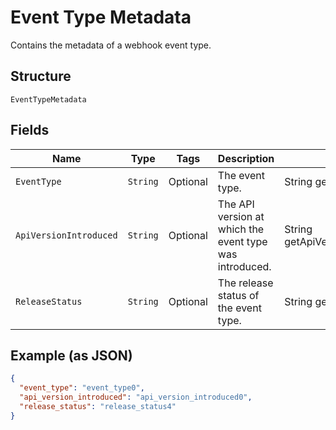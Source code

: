 
# Event Type Metadata

Contains the metadata of a webhook event type.

## Structure

`EventTypeMetadata`

## Fields

| Name | Type | Tags | Description | Getter |
|  --- | --- | --- | --- | --- |
| `EventType` | `String` | Optional | The event type. | String getEventType() |
| `ApiVersionIntroduced` | `String` | Optional | The API version at which the event type was introduced. | String getApiVersionIntroduced() |
| `ReleaseStatus` | `String` | Optional | The release status of the event type. | String getReleaseStatus() |

## Example (as JSON)

```json
{
  "event_type": "event_type0",
  "api_version_introduced": "api_version_introduced0",
  "release_status": "release_status4"
}
```

